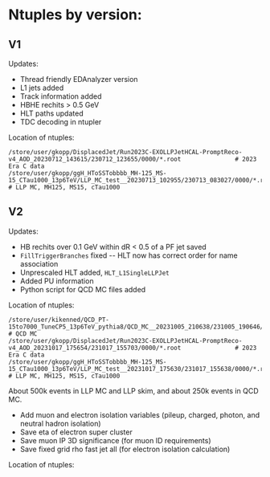 # Ntuples by version:

## V1
Updates: 
* Thread friendly EDAnalyzer version
* L1 jets added
* Track information added
* HBHE rechits > 0.5 GeV
* HLT paths updated
* TDC decoding in ntupler

Location of ntuples:
```
/store/user/gkopp/DisplacedJet/Run2023C-EXOLLPJetHCAL-PromptReco-v4_AOD_20230712_143615/230712_123655/0000/*.root				# 2023 Era C data
/store/user/gkopp/ggH_HToSSTobbbb_MH-125_MS-15_CTau1000_13p6TeV/LLP_MC_test__20230713_102955/230713_083027/0000/*.root			# LLP MC, MH125, MS15, cTau1000
```

## V2
Updates:
* HB rechits over 0.1 GeV within dR < 0.5 of a PF jet saved
* `FillTriggerBranches` fixed -- HLT now has correct order for name association
* Unprescaled HLT added, `HLT_L1SingleLLPJet`
* Added PU information
* Python script for QCD MC files added

Location of ntuples:
```
/store/user/kikenned/QCD_PT-15to7000_TuneCP5_13p6TeV_pythia8/QCD_MC__20231005_210638/231005_190646/0000/*.root					# QCD MC
/store/user/gkopp/DisplacedJet/Run2023C-EXOLLPJetHCAL-PromptReco-v4_AOD_20231017_175654/231017_155703/0000/*.root				# 2023 Era C data
/store/user/gkopp/ggH_HToSSTobbbb_MH-125_MS-15_CTau1000_13p6TeV/LLP_MC_test__20231017_175630/231017_155638/0000/*.root			# LLP MC, MH125, MS15, cTau1000
```
About 500k events in LLP MC and LLP skim, and about 250k events in QCD MC. 

* Add muon and electron isolation variables (pileup, charged, photon, and neutral hadron isolation)
* Save eta of electron super cluster
* Save muon IP 3D significance (for muon ID requirements)
* Save fixed grid rho fast jet all (for electron isolation calculation)

Location of ntuples:
